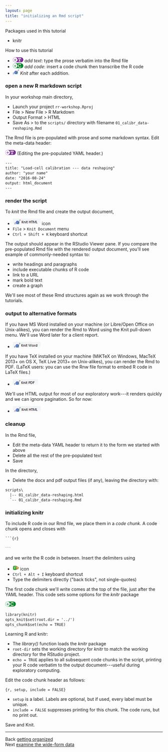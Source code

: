 ```yaml
---
layout: page
title: "initializing an Rmd script"
---
```






Packages used in this tutorial 

- knitr

How to use this tutorial 

- ![](../resources/images/text-icon.png)<!-- --> *add text*: type the prose verbatim into the Rmd file 
- ![](../resources/images/code-icon.png)<!-- --> *add code*: insert a code chunk then transcribe the R code 
- ![](../resources/images/knit-icon.png)<!-- --> *Knit* after each addition. 

### open a new R markdown script 

In your workshop main directory, 

- Launch your project `rr-workshop.Rproj` 
- File > New File > R Markdown 
- Output Format > HTML 
- Save As > to the `scripts/` directory with filename `01_calibr_data-reshaping.Rmd`  

The Rmd file is pre-populated with prose and some markdown syntax. Edit the meta-data header:

![](../resources/images/text-icon.png)<!-- --> (Editing the pre-populated YAML header.)

    ---
    title: "Load-cell calibration --- data reshaping"
    author: "your name"
    date: "2016-08-24"
    output: html_document
    ---




### render the script 

To *knit* the Rmd file and create the output document, 

- ![](../resources/images/knit-html.png)<!-- --> icon
- `File` > `Knit Document` menu
- `Ctrl + Shift + K` keyboard shortcut

The output should appear in the RStudio Viewer pane. If you compare the pre-populated Rmd file with the rendered output document, you'll see example of commonly-needed syntax to:  

- write headings and paragraphs 
- include executable chunks of R code 
- link to a URL 
- mark bold text  
- create a graph 

We'll see most of these Rmd structures again as we work through the tutorials. 


### output to alternative formats 

If you have MS Word installed on your machine (or Libre/Open Office on Unix-alikes), you can render the Rmd to Word using the Knit pull-down menu. We'll use Word later for a client report. 

- ![](../resources/images/knit-word.png)<!-- -->

If you have TeX installed on your machine (MiKTeX on Windows, MacTeX 2013+ on OS X, TeX Live 2013+ on Unix-alikes), you can render the Rmd to PDF. (LaTeX users: you can use the Rnw file format to embed R code in LaTeX files.)

- ![](../resources/images/knit-pdf.png)<!-- -->

We'll use HTML output for most of our exploratory work---it renders quickly and we can ignore pagination. So for now: 

- ![](../resources/images/knit-html.png)<!-- -->


### cleanup  

In the Rmd file, 

- Edit the meta-data YAML header to return it to the form we started with above
- Delete all the rest of the pre-populated text
- Save

In the directory, 

- Delete the docx and pdf output files (if any), leaving the directory with: 

```
scripts\
  |-- 01_calibr_data-reshaping.html 
  `-- 01_calibr_data-reshaping.Rmd 
```


### initializing knitr

To include R code in our Rmd file, we place them in a *code chunk*. A code chunk opens and closes with 

<pre><code>```{r}

<code>```</code>
</code></pre>

and we write the R code in between.  Insert the delimiters using 

- ![](../resources/images/insert-code.png) icon
- `Ctrl + Alt + I` keyboard shortcut
- Type the delimiters directly ("back ticks", not single-quotes)

The first code chunk we'll write comes at the top of the file, just after the YAML header. This code sets some options for the *knitr* package 

![](../resources/images/code-icon.png)<!-- --> 

    library(knitr)
    opts_knit$set(root.dir = '../')
    opts_chunk$set(echo = TRUE)

Learning R and knitr:

- The *library()* function loads the *knitr* package
- `root-dir` sets the working directory for *knitr* to match the working directory for the RStudio project.  
- `echo = TRUE` applies to all subsequent code chunks in the script,  printing your R code verbatim to the output document---useful during exploratory computing. 

Edit the code chunk header as follows:

    {r, setup, include = FALSE}

- `setup` is a label. Labels are optional, but if used, every label must be unique.
- `include = FALSE` suppresses printing for this chunk. The code runs, but no print out.


Save and Knit. 






---
Back [getting organized](104_getting-organized.html)<br>
Next [examine the wide-form data](108_examine-wide-data.html)




